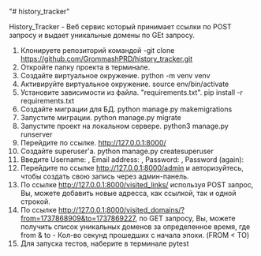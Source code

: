 "# history_tracker" 

History_Tracker - Веб сервис который принимает ссылки по POST запросу и выдает уникальные домены по GEt запросу.

1. Клонируете репозиторий командой -git clone https://github.com/GrommashPRD/history_tracker.git
2. Откройте папку проекта в терминале.
3. Создайте виртуальное окружение. python -m venv venv
4. Активируйте виртуальное окружение. source env/bin/activate
5. Установите зависимости из файла. "requirements.txt". pip install -r requirements.txt
6. Создайте миграции для БД. python manage.py makemigrations
7. Запустите миграции. python manage.py migrate
8. Запустите проект на локальном сервере. python3 manage.py runserver
9. Перейдите по ссылке. http://127.0.0.1:8000/
10. Создайте superuser'а. python manage.py createsuperuser
11. Введите Username: , Email address: , Password: , Password (again):
12. Перейдите по ссылке http://127.0.0.1:8000/admin и авторизуйтесь, чтобы создать свою запись через админ-панель.
13. По ссылке http://127.0.0.1:8000/visited_links/ используя POST запрос, Вы, можете добавить новые адресса, как ссылкой, так и одной строкой.
14. По ссылке http://127.0.0.1:8000/visited_domains/?from=1737868909&to=1737869227, по GET запросу, Вы,  можете получить список уникальных доменов за определенное время, где from & to - Кол-во секунд прошедших с начала эпохи. (FROM < TO)
15. Для запуска тестов, наберите в терминале pytest
